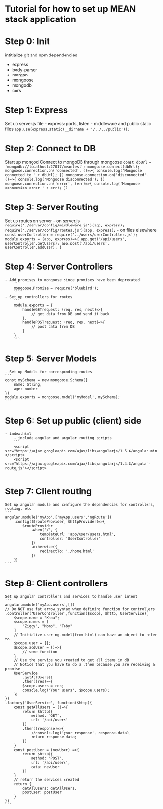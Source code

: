 
# Tutorial for how to set up MEAN stack application

# Step 0: Init
intitialize git and npm dependencies
- express
- body-parser
- morgan
- mongoose
- mongodb
- cors
# Step 1: Express
Set up server.js file
    - express: ports, listen
    - middleware and public static files
        ```
        app.use(express.static(__dirname + '/../../public'));    
        ```
# Step 2: Connect to DB
Start up mongod 
Connect to mongoDB through mongoose
    ```
    const dbUrl = 'mongodb://localhost:27017/meantest';
    mongoose.connect(dbUrl);
    mongoose.connection.on('connected', ()=>{
        console.log('Mongoose connected to ' + dbUrl);
    })
    mongoose.connection.on('disconnected', ()=>{
        console.log('Mongoose disconnected');
    })
    mongoose.connection.on('error', (err)=>{
        console.log('Mongoose connection error ' + err);
    })
    ```
# Step 3: Server Routing
Set up routes on server
    - on server.js
        ```
        require('./server/config/middleware.js')(app, express);
        require('./server/config/routes.js')(app, express);
        ```
    - on files elsewhere
        ```
        const userController = require('../users/userController.js');
        module.exports = (app, express)=>{
            app.get('/api/users', userController.getUsers);
            app.post('/api/users', userController.addUser);
        }
        ```
# Step 4: Server Controllers
    - Add promises to mongoose since promises have been deprecated
        ```
        mongoose.Promise = require('bluebird');
        ```
    - Set up controllers for routes
        ```
        module.exports = {
            handleGETrequest: (req, res, next)=>{
                // get data from DB and send it back
            },
            handlePOSTrequest: (req, res, next)=>{
                // post data from DB
            }
        }
        ```
# Step 5: Server Models
    - Set up Models for corresponding routes
    ```
    const mySchema = new mongoose.Schema({
        name: String,
        age: number
    })
    module.exports = mongoose.model('myModel', mySchema);
    ```

# Step 6: Set up public (client) side
    - index.html
        - include angular and angular routing scripts
        ```
        <script src="https://ajax.googleapis.com/ajax/libs/angularjs/1.5.6/angular.min.js"></script>
        <script src="https://ajax.googleapis.com/ajax/libs/angularjs/1.4.8/angular-route.js"></script>
        ```


# Step 7: Client routing
    Set up angular module and configure the dependencies for controllers, routing, etc
    ```
    angular.module('myApp',['myApp.users','ngRoute'])
        .config(($routeProvider, $httpProvider)=>{
            $routeProvider
                .when('/', {
                    templateUrl: 'app/user/users.html',
                    controller: 'UserController'
                })
                .otherwise({
                    redirectTo: './home.html'
                })
        })
    ```

# Step 8: Client controllers 
    Set up angular controllers and services to handle user intent
    ```
    angular.module('myApp.users',[])
    // Do NOT use fat arrow syntax when defining function for controllers
    .controller('UserController',function($scope, $http, UserService){
        $scope.name = "Khoa";
        $scope.names = [
            "Ziggy", "Momo", "Toby"
        ]
        // Initialize user ng-model(from html) can have an object to refer to
        $scope.user = {};
        $scope.addUser = ()=>{
            // some function
        }
        // Use the service you created to get all items in dB
        // Notice that you have to do a .then because you are receiving a promise
        UserService
            .getAllUsers()
            .then((res)=>{
            $scope.users = res;
            console.log('Your users', $scope.users);
        })
    })
    .factory('UserService', function($http){
        const getAllUsers = ()=>{
            return $http({
                method: "GET",
                url: '/api/users'
            })
            .then((response)=>{
                //console.log('your response', response.data);
                return response.data;
            })
        }
        const postUser = (newUser) =>{
            return $http({
                method: "POST",
                url: '/api/users',
                data: newUser
            })
        }
        // return the services created
        return {
            getAllUsers: getAllUsers,
            postUser: postUser
        }
    })
    ```
